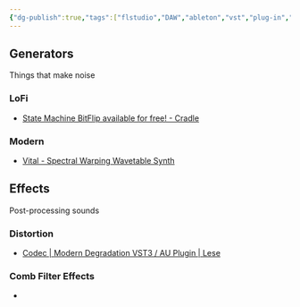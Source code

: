 ```yaml
---
{"dg-publish":true,"tags":["flstudio","DAW","ableton","vst","plug-in","free"],"permalink":"/music/Best Free Plugins/","dgPassFrontmatter":true}
---
```


## Generators
Things that make noise
### LoFi
- [State Machine BitFlip available for free! - Cradle](https://cradle.app/product/state-machine-bitflip/)
### Modern
- [Vital - Spectral Warping Wavetable Synth](https://vital.audio/)

## Effects
Post-processing sounds 
### Distortion
- [Codec | Modern Degradation VST3 / AU Plugin | Lese](https://lese.io/plugin/codec/)
### Comb Filter Effects
- 